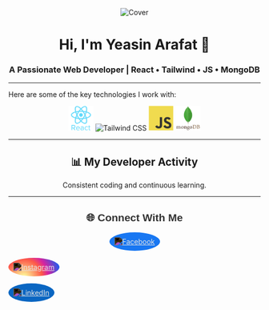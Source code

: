 <!-- Cover Image -->
<p align="center">
  <img src="https://i.ibb.co/1fqc8kqv/Chat-GPT-Image-Aug-8-2025-03-10-42-PM.png" alt="Cover" />
</p>

<!-- Name & Intro -->
<h1 align="center">Hi, I'm Yeasin Arafat 👋</h1>
<h3 align="center">A Passionate Web Developer | React • Tailwind • JS • MongoDB</h3>

---

<!-- Tech Stack -->
Here are some of the key technologies I work with:

<p align="center">
  <img src="https://raw.githubusercontent.com/devicons/devicon/master/icons/react/react-original-wordmark.svg" alt="React" width="50" height="50"/>
  <img src="https://www.vectorlogo.zone/logos/tailwindcss/tailwindcss-icon.svg" alt="Tailwind CSS" width="50" height="50"/>
  <img src="https://raw.githubusercontent.com/devicons/devicon/master/icons/javascript/javascript-original.svg" alt="JavaScript" width="50" height="50"/>
  <img src="https://raw.githubusercontent.com/devicons/devicon/master/icons/mongodb/mongodb-original-wordmark.svg" alt="MongoDB" width="50" height="50"/>
</p>

---

<!-- Daily.dev Card -->
<h2 align="center">📊 My Developer Activity</h2>
<p align="center">
  Consistent coding and continuous learning.  
</p>

---



<h2 align="center" style="font-family: Arial, sans-serif; color: #333;">
  🌐 Connect With Me
</h2>

<p align="center" style="display: flex; justify-content: center; gap: 30px; margin-top: 10px;">
  <a href="https://facebook.com/yourprofile" target="_blank" rel="noopener noreferrer" 
     style="display: inline-block; background: #1877F2; padding: 10px; border-radius: 50%;">
    <img src="https://raw.githubusercontent.com/rahuldkjain/github-profile-readme-generator/master/src/images/icons/Social/facebook.svg" 
         alt="Facebook" height="30" width="30" style="filter: invert(1);"/>
  </a>
  
  <a href="https://instagram.com/yourprofile" target="_blank" rel="noopener noreferrer" 
     style="display: inline-block; background: radial-gradient(circle at 30% 107%, #fdf497 0%, #fdf497 5%, #fd5949 45%, #d6249f 60%, #285AEB 90%); padding: 10px; border-radius: 50%;">
    <img src="https://raw.githubusercontent.com/rahuldkjain/github-profile-readme-generator/master/src/images/icons/Social/instagram.svg" 
         alt="Instagram" height="30" width="30" style="filter: invert(1);"/>
  </a>
  
  <a href="https://linkedin.com/in/yourprofile" target="_blank" rel="noopener noreferrer" 
     style="display: inline-block; background: #0A66C2; padding: 10px; border-radius: 50%;">
    <img src="https://cdn.jsdelivr.net/gh/devicons/devicon/icons/linkedin/linkedin-original.svg" 
         alt="LinkedIn" height="30" width="30" style="filter: invert(1);" />
  </a>
</p>
